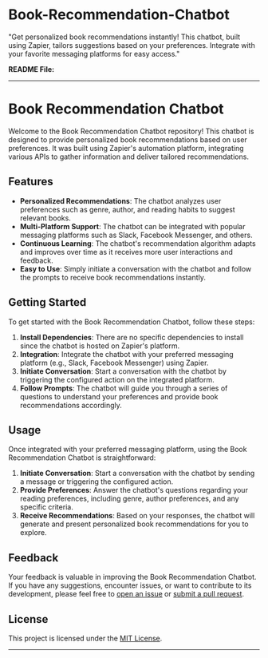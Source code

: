 # Book-Recommendation-Chatbot
"Get personalized book recommendations instantly! This chatbot, built using Zapier, tailors suggestions based on your preferences. Integrate with your favorite messaging platforms for easy access."

**README File:**

---

# Book Recommendation Chatbot

Welcome to the Book Recommendation Chatbot repository! This chatbot is designed to provide personalized book recommendations based on user preferences. It was built using Zapier's automation platform, integrating various APIs to gather information and deliver tailored recommendations.

## Features

- **Personalized Recommendations**: The chatbot analyzes user preferences such as genre, author, and reading habits to suggest relevant books.
- **Multi-Platform Support**: The chatbot can be integrated with popular messaging platforms such as Slack, Facebook Messenger, and others.
- **Continuous Learning**: The chatbot's recommendation algorithm adapts and improves over time as it receives more user interactions and feedback.
- **Easy to Use**: Simply initiate a conversation with the chatbot and follow the prompts to receive book recommendations instantly.

## Getting Started

To get started with the Book Recommendation Chatbot, follow these steps:

1. **Install Dependencies**: There are no specific dependencies to install since the chatbot is hosted on Zapier's platform.
2. **Integration**: Integrate the chatbot with your preferred messaging platform (e.g., Slack, Facebook Messenger) using Zapier.
3. **Initiate Conversation**: Start a conversation with the chatbot by triggering the configured action on the integrated platform.
4. **Follow Prompts**: The chatbot will guide you through a series of questions to understand your preferences and provide book recommendations accordingly.

## Usage

Once integrated with your preferred messaging platform, using the Book Recommendation Chatbot is straightforward:

1. **Initiate Conversation**: Start a conversation with the chatbot by sending a message or triggering the configured action.
2. **Provide Preferences**: Answer the chatbot's questions regarding your reading preferences, including genre, author preferences, and any specific criteria.
3. **Receive Recommendations**: Based on your responses, the chatbot will generate and present personalized book recommendations for you to explore.

## Feedback

Your feedback is valuable in improving the Book Recommendation Chatbot. If you have any suggestions, encounter issues, or want to contribute to its development, please feel free to [open an issue](https://github.com/your-username/book-recommendation-chatbot/issues) or [submit a pull request](https://github.com/your-username/book-recommendation-chatbot/pulls).

## License

This project is licensed under the [MIT License](LICENSE.md).

---
